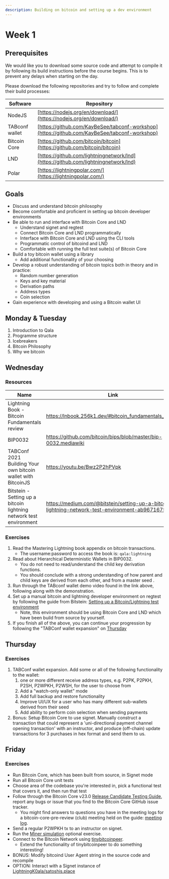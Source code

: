 ```yaml
---
description: Building on bitcoin and setting up a dev environment
---
```


# Week 1

## Prerequisites

We would like you to download some source code and attempt to compile it by following its build instructions before the course begins. This is to prevent any delays when starting on the day.

Please download the following repositories and try to follow and complete their build processes:

| Software       | Repository                                                                                   |
| -------------- | ---------------------------------------------------------------------------------------------|
| NodeJS         | [https://nodejs.org/en/download/](https://nodejs.org/en/download/)                           |
| TABconf wallet | [https://github.com/KayBeSee/tabconf-workshop](https://github.com/KayBeSee/tabconf-workshop) |
| Bitcoin Core   | [https://github.com/bitcoin/bitcoin](https://github.com/bitcoin/bitcoin)                     |
| LND            | [https://github.com/lightningnetwork/lnd](https://github.com/lightningnetwork/lnd)           |
| Polar          | [https://lightningpolar.com/](https://lightningpolar.com/)                                   |

## Goals

* Discuss and understand bitcoin philosophy
* Become comfortable and proficient in setting up bitcoin developer environments
* Be able to run and interface with Bitcoin Core and LND
  * Understand signet and regtest
  * Connect Bitcoin Core and LND programmatically
  * Interface with Bitcoin Core and LND using the CLI tools
  * Programmatic control of bitcoind and LND
  * Comfortable with running the full test suite(s) of Bitcoin Core
* Build a toy bitcoin wallet using a library
  * Add additional functionality of your choosing
* Develop a robust understanding of bitcoin topics both in theory and in practice:
  * Random number generation
  * Keys and key material
  * Derivation paths
  * Address types
  * Coin selection
* Gain experience with developing and using a Bitcoin wallet UI

## Monday & Tuesday

1. Introduction to Qala
1. Programme structure
1. Icebreakers
1. Bitcoin Philosophy
1. Why we bitcoin

## Wednesday

### Resources

| Name                                                               | Link                                                                                               |
| ------------------------------------------------------------------ | ------------------------------------------------------------------------------------------------   |
| Lightning Book - Bitcoin Fundamentals review                       | <https://lnbook.256k1.dev/#bitcoin_fundamentals_review>                                            |
| BIP0032                                                            | <https://github.com/bitcoin/bips/blob/master/bip-0032.mediawiki>                                   |
| TABConf 2021 Building Your own bitcoin wallet with BitcoinJS       | <https://youtu.be/Bwz2P2hPVpk>                                                                     |
| Bitstein - Setting up a bitcoin lightning network test environment | <https://medium.com/@bitstein/setting-up-a-bitcoin-lightning-network-test-environment-ab967167594a>|

### Exercises

1. Read the Mastering Lightning book appendix on bitcoin transactions.
    * The username:password to access the book is: `qala:lightning`
2. Read about Hierarchical Deterministic Wallets in BIP0032.
    * You do not need to read/understand the child key derivation functions.
    * You should conclude with a strong understanding of how parent and child keys are derived from each other, and from a master seed .
3. Run through the TABconf wallet demo video found in the link above, following along with the demonstration.
4. Set up a manual bitcoin and lightning developer environment on regtest by following the guide from Bitstein: [Setting up a Bitcoin/Lightning test environment](https://medium.com/@bitstein/setting-up-a-bitcoin-lightning-network-test-environment-ab967167594a)
    * Note, this environment should be using Bitcoin Core and LND which have been build from source by yourself.
5. If you finish all of the above, you can continue your progression by following the "TABConf wallet expansion" on [Thursday](week-1.md#thursday)

## Thursday

### Exercises

1. TABConf wallet expansion. Add some or all of the following functionality to the wallet:
    1. one or more different receive address types, e.g. P2PK, P2PKH, P2SH, P2WPKH, P2WSH, for the user to choose from
    2. Add a "watch-only wallet" mode
    3. Add full backup and restore functionality
    4. Improve UI/UX for a user who has many different sub-wallets derived from their seed
    5. Add ability to perform coin selection when sending payments
2. Bonus: Setup Bitcoin Core to use signet. Manually construct a transaction that could represent a 'uni-directional payment channel opening transaction' with an instructor, and produce (off-chain) update transactions for 3 purchases in hex format and send them to us.

## Friday

### Exercises

* Run Bitcoin Core, which has been built from source, in Signet mode
* Run all Bitcoin Core unit tests
* Choose area of the codebase you're interested in, pick a functional test that covers it, and then run that test
* Follow through the Bitcoin Core v23.0 [Release Candidate Testing Guide](https://github.com/bitcoin-core/bitcoin-devwiki/wiki/23.0-Release-Candidate-Testing-Guide), report any bugs or issue that you find to the Bitcoin Core GitHub issue tracker.
    * You might find answers to questions you have in the meeting logs for a bitcoin-core-pre-review (club) meeting held on the guide: [meeting log](https://bitcoincore.reviews/v23-rc-testing).
* Send a regular P2WPKH tx to an instructor on signet.
* Run the [Miner simulation](https://chaincode.gitbook.io/seminars/bitcoin-protocol-development/mining-network-prop#optional-practical-exercise) optional exercise.
* Connect to the Bitcoin Network using [tinybitcoinpeer](https://github.com/willcl-ark/tinybitcoinpeer).
    * Extend the functionality of tinybitcoinpeer to do something interesting!
* BONUS: Modify bitcoind User Agent string in the source code and recompile
* OPTION: Interact with a Signet instance of [LightningK0ala/satoshis.place](https://github.com/LightningK0ala/satoshis.place)

